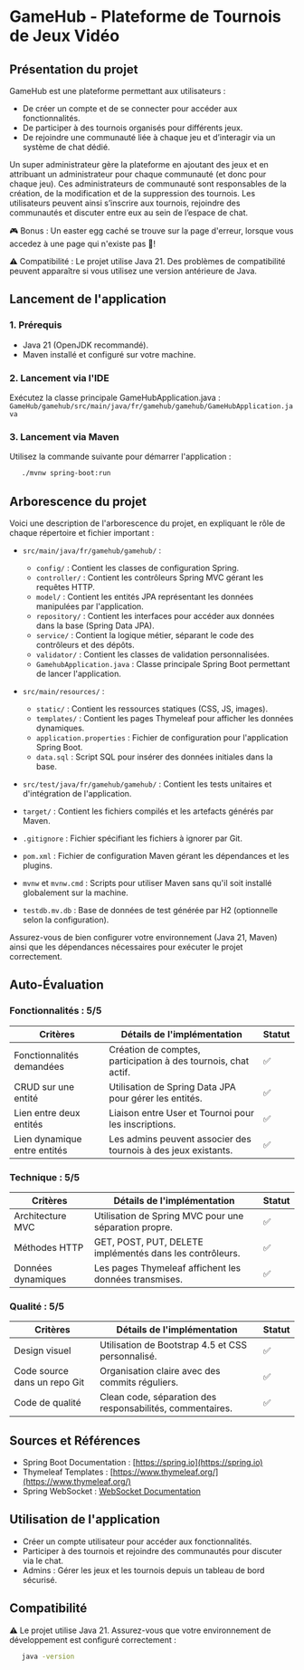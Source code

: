 # GameHub - Plateforme de Tournois de Jeux Vidéo

## Présentation du projet
GameHub est une plateforme permettant aux utilisateurs :

- De créer un compte et de se connecter pour accéder aux fonctionnalités.
- De participer à des tournois organisés pour différents jeux.
- De rejoindre une communauté liée à chaque jeu et d’interagir via un système de chat dédié.
  
Un super administrateur gère la plateforme en ajoutant des jeux et en attribuant un administrateur pour chaque communauté (et donc pour chaque jeu). Ces administrateurs de communauté sont responsables de la création, de la modification et de la suppression des tournois. Les utilisateurs peuvent ainsi s’inscrire aux tournois, rejoindre des communautés et discuter entre eux au sein de l’espace de chat.

🎮 Bonus : Un easter egg caché se trouve sur la page d'erreur, lorsque vous accedez à une page qui n'existe pas 👀! 

⚠️ Compatibilité : Le projet utilise Java 21. Des problèmes de compatibilité peuvent apparaître si vous utilisez une version antérieure de Java.

## Lancement de l'application

### 1. Prérequis
- Java 21 (OpenJDK recommandé).  
- Maven installé et configuré sur votre machine.

### 2. Lancement via l'IDE
Exécutez la classe principale GameHubApplication.java :  
`GameHub/gamehub/src/main/java/fr/gamehub/gamehub/GameHubApplication.java`

### 3. Lancement via Maven
Utilisez la commande suivante pour démarrer l'application :  
  ```sh
     ./mvnw spring-boot:run
  ```

## Arborescence du projet

Voici une description de l'arborescence du projet, en expliquant le rôle de chaque répertoire et fichier important :

- `src/main/java/fr/gamehub/gamehub/` :
  - `config/` : Contient les classes de configuration Spring.
  - `controller/` : Contient les contrôleurs Spring MVC gérant les requêtes HTTP.
  - `model/` : Contient les entités JPA représentant les données manipulées par l'application.
  - `repository/` : Contient les interfaces pour accéder aux données dans la base (Spring Data JPA).
  - `service/` : Contient la logique métier, séparant le code des contrôleurs et des dépôts.
  - `validator/` : Contient les classes de validation personnalisées.
  - `GamehubApplication.java` : Classe principale Spring Boot permettant de lancer l'application.

- `src/main/resources/` :
  - `static/` : Contient les ressources statiques (CSS, JS, images).
  - `templates/` : Contient les pages Thymeleaf pour afficher les données dynamiques.
  - `application.properties` : Fichier de configuration pour l'application Spring Boot.
  - `data.sql` : Script SQL pour insérer des données initiales dans la base.

- `src/test/java/fr/gamehub/gamehub/` : Contient les tests unitaires et d'intégration de l'application.

- `target/` : Contient les fichiers compilés et les artefacts générés par Maven.

- `.gitignore` : Fichier spécifiant les fichiers à ignorer par Git.

- `pom.xml` : Fichier de configuration Maven gérant les dépendances et les plugins.

- `mvnw` et `mvnw.cmd` : Scripts pour utiliser Maven sans qu'il soit installé globalement sur la machine.

- `testdb.mv.db` : Base de données de test générée par H2 (optionnelle selon la configuration).

Assurez-vous de bien configurer votre environnement (Java 21, Maven) ainsi que les dépendances nécessaires pour exécuter le projet correctement.





## Auto-Évaluation

### Fonctionnalités : 5/5

| Critères                 | Détails de l'implémentation                              | Statut |
|--------------------------|----------------------------------------------------------|--------|
| Fonctionnalités demandées| Création de comptes, participation à des tournois, chat actif. | ✅   |
| CRUD sur une entité      | Utilisation de Spring Data JPA pour gérer les entités.   | ✅     |
| Lien entre deux entités  | Liaison entre User et Tournoi pour les inscriptions.     | ✅     |
| Lien dynamique entre entités | Les admins peuvent associer des tournois à des jeux existants. | ✅ |

### Technique : 5/5

| Critères        | Détails de l'implémentation                                     | Statut |
|-----------------|-----------------------------------------------------------------|--------|
| Architecture MVC| Utilisation de Spring MVC pour une séparation propre.           | ✅     |
| Méthodes HTTP   | GET, POST, PUT, DELETE implémentés dans les contrôleurs.        | ✅     |
| Données dynamiques | Les pages Thymeleaf affichent les données transmises.        | ✅     |

### Qualité : 5/5

| Critères              | Détails de l'implémentation                       | Statut |
|-----------------------|---------------------------------------------------|--------|
| Design visuel         | Utilisation de Bootstrap 4.5 et CSS personnalisé. | ✅     |
| Code source dans un repo Git | Organisation claire avec des commits réguliers. | ✅  |
| Code de qualité       | Clean code, séparation des responsabilités, commentaires. | ✅ |


## Sources et Références

- Spring Boot Documentation : [https://spring.io](https://spring.io)  
- Thymeleaf Templates : [https://www.thymeleaf.org/](https://www.thymeleaf.org/)  
- Spring WebSocket : [WebSocket Documentation](https://docs.spring.io/spring-framework/docs/current/reference/html/web.html#websocket)

## Utilisation de l'application

- Créer un compte utilisateur pour accéder aux fonctionnalités.
- Participer à des tournois et rejoindre des communautés pour discuter via le chat.
- Admins : Gérer les jeux et les tournois depuis un tableau de bord sécurisé.

## Compatibilité

⚠️ Le projet utilise Java 21. Assurez-vous que votre environnement de développement est configuré correctement :

  ```sh
     java -version
  ```
